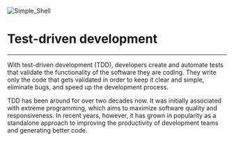 ![Simple_Shell](https://marsner.com/wp-content/uploads/test-driven-development-TDD.png)   
# Test-driven development
---
With test-driven development (TDD), developers create and automate tests that validate the functionality of the software they are coding. They write only the code that gets validated in order to keep it clear and simple, eliminate bugs, and speed up the development process.

TDD has been around for over two decades now. It was initially associated with extreme programming, which aims to maximize software quality and responsiveness. In recent years, however, it has grown in popularity as a standalone approach to improving the productivity of development teams and generating better code.

